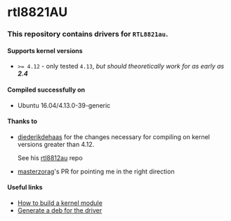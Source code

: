 # rtl8821AU

### This repository contains drivers for `RTL8821au`.

#### Supports kernel versions
- `>= 4.12` - only tested `4.13`, *but should theoretically work for as early as **2.4***

#### Compiled successfully on
- Ubuntu 16.04/4.13.0-39-generic

#### Thanks to
- [diederikdehaas](https://github.com/diederikdehaas) for the changes necessary for compiling on kernel versions greater than 4.12.

  See his [rtl8812au](https://github.com/diederikdehaas/rtl8812AU) repo
- [masterzorag](https://github.com/masterzorag/RTL8192EU-linux/pull/4/commits/6833e247c0b5f32b736c30c8935ef9a709544bc4)'s PR for pointing me in the right direction

#### Useful links
- [How to build a kernel module](http://xmodulo.com/build-kernel-module-dkms-linux.html)
- [Generate a deb for the driver](https://wiki.kubuntu.org/Kernel/Dev/DKMSPackaging#Generate_DKMS_deb)
